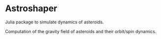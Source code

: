 # Astroshaper
Julia package to simulate dynamics of asteroids.

Computation of the gravity field of asteroids and their orbit/spin dynamics.
